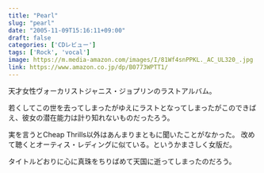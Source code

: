 ```yaml
---
title: "Pearl"
slug: "pearl"
date: "2005-11-09T15:16:11+09:00"
draft: false
categories: ['CDレビュー']
tags: ['Rock', 'vocal']
image: https://m.media-amazon.com/images/I/81Wf4snPPKL._AC_UL320_.jpg
link: https://www.amazon.co.jp/dp/B0773WPTT1/
---
```

天才女性ヴォーカリストジャニス・ジョプリンのラストアルバム。
<!--more-->
若くしてこの世を去ってしまったがゆえにラストとなってしまったがこのできばえ、彼女の潜在能力は計り知れないものだったろう。

実を言うとCheap Thrills以外はあんまりまともに聞いたことがなかった。
改めて聴くとオーティス・レディングに似ている。というかまさしく女版だ。

タイトルどおりに心に真珠をちりばめて天国に逝ってしまったのだろう。
